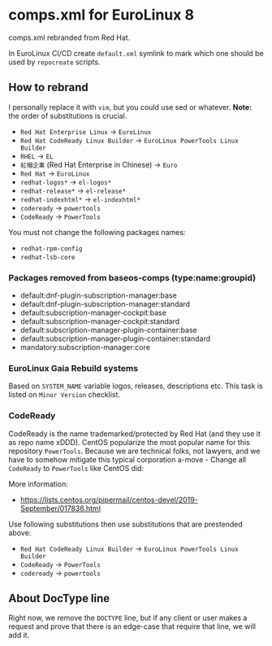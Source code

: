 # comps.xml for EuroLinux 8

comps.xml rebranded from Red Hat.

In EuroLinux CI/CD create `default.xml` symlink to mark which one should be
used by `repocreate` scripts.

## How to rebrand

I personally replace it with `vim`, but you could use sed or whatever. **Note:**
the order of substitutions is crucial.

- `Red Hat Enterprise Linux` -> `EuroLinux`
- `Red Hat CodeReady Linux Builder` -> `EuroLinux PowerTools Linux Builder`
- `RHEL` -> `EL`
- `紅帽企業` (Red Hat Enterprise in Chinese) -> `Euro`
- `Red Hat` -> `EuroLinux`
- `redhat-logos*` -> `el-logos*`
- `redhat-release*` -> `el-release*`
- `redhat-indexhtml*` -> `el-indexhtml*`
- `codeready` -> `powertools`
- `CodeReady` -> `PowerTools`

You must not change the following packages names:

- `redhat-rpm-config`
- `redhat-lsb-core`

### Packages removed from baseos-comps (type:name:groupid)

- default:dnf-plugin-subscription-manager:base
- default:dnf-plugin-subscription-manager:standard
- default:subscription-manager-cockpit:base
- default:subscription-manager-cockpit:standard
- default:subscription-manager-plugin-container:base
- default:subscription-manager-plugin-container:standard
- mandatory:subscription-manager:core


### EuroLinux Gaia Rebuild systems

Based on `SYSTEM_NAME` variable logos, releases, descriptions etc. This task is
listed on `Minor Version` checklist.

### CodeReady

CodeReady is the name trademarked/protected by Red Hat (and they use it as repo
name xDDD). CentOS popularize the most popular name for this repository
`PowerTools`.  Because we are technical folks, not lawyers, and we have to
somehow mitigate this typical corporation a-move - Change all `CodeReady`
to `PowerTools` like CentOS did:

More information:
- https://lists.centos.org/pipermail/centos-devel/2019-September/017836.html


Use following substitutions then use substitutions that are prestended above:

- `Red Hat CodeReady Linux Builder` -> `EuroLinux PowerTools Linux Builder`
- `CodeReady` -> `PowerTools`
- `codeready` -> `powertools`

## About DocType line

Right now, we remove the `DOCTYPE` line, but if any client or user makes a
request and prove that there is an edge-case that require that line, we will
add it.
